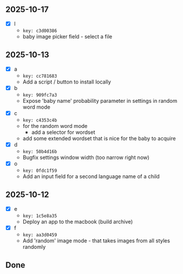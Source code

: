 ## 2025-10-17
- [x] l
    - `key: c3d00386`
    - baby image picker field - select a file
## 2025-10-13
- [x] a
    - `key: cc781683`
    - Add a script / button to install locally
- [x] b
    - `key: 909fc7a3`
    - Expose 'baby name' probability parameter in settings in random word mode
- [x] c
    - `key: c4353c4b`
    - for the random word mode
        - add a selector for wordset
    - add some extended wordset that is nice for the baby to acquire
- [x] d
    - `key: 50b4d16b`
    - Bugfix settings window width (too narrow right now)
- [x] o
    - `key: 0fdc1f59`
    - Add an input field for a second language name of a child
## 2025-10-12
- [x] e
    - `key: 1c5e8a35`
    - Deploy an app to the macbook (build archive)
- [x] f
    - `key: aa3d0459`
    - Add 'random' image mode - that takes images from all styles randomly
## Done
